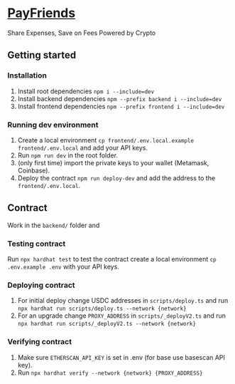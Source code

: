 # [PayFriends](https://payfriends.xyz)
Share Expenses, Save on Fees Powered by Crypto

## Getting started

### Installation
1. Install root dependencies `npm i --include=dev`
2. Install backend dependencies `npm --prefix backend i --include=dev`
3. Install frontend dependencies `npm --prefix frontend i --include=dev`

### Running dev environment
1. Create a local environment `cp frontend/.env.local.example frontend/.env.local` and add your API keys.
2. Run `npm run dev` in the root folder.
3. (only first time) import the private keys to your wallet (Metamask, Coinbase).
4. Deploy the contract `npm run deploy-dev` and add the address to the `frontend/.env.local`.

## Contract 

Work in the `backend/` folder and 

### Testing contract
Run `npx hardhat test` to test the contract create a local environment `cp .env.example .env` with your API keys.

### Deploying contract
1. For initial deploy change USDC addresses in `scripts/deploy.ts` and run `npx hardhat run scripts/deploy.ts --network {network}`
2. For an upgrade change `PROXY_ADDRESS` in `scripts/_deployV2.ts`  and run `npx hardhat run scripts/_deployV2.ts --network {network}`

### Verifying contract
1. Make sure `ETHERSCAN_API_KEY` is set in .env (for base use basescan API key).
2. Run `npx hardhat verify --network {network} {PROXY_ADDRESS}`

